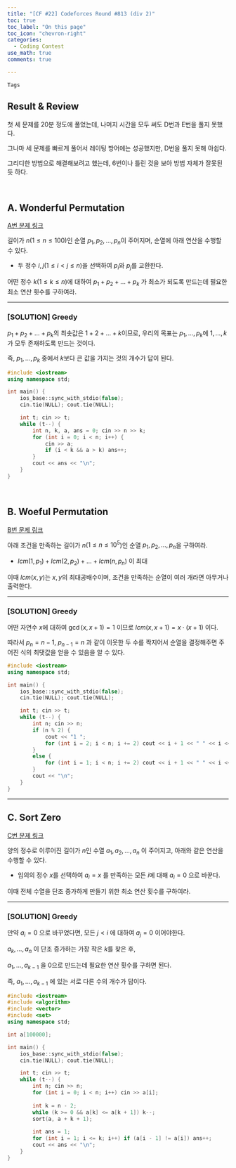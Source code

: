 ```yaml
---
title: "[CF #22] Codeforces Round #813 (div 2)"
toc: true
toc_label: "On this page"
toc_icon: "chevron-right"
categories:
  - Coding Contest
use_math: true
comments: true

---
```


`Tags` 

## Result & Review

첫 세 문제를 20분 정도에 풀었는데, 나머지 시간을 모두 써도 D번과 E번을 풀지 못했다.

그나마 세 문제를 빠르게 풀어서 레이팅 방어에는 성공했지만, D번을 풀지 못해 아쉽다.

그리디한 방법으로 해결해보려고 했는데, 6번이나 틀린 것을 보아 방법 자체가 잘못된 듯 하다.

<br/>

## A. Wonderful Permutation

[A번 문제 링크](https://codeforces.com/contest/1712/problem/A)

길이가 $n$($1 \leq n \leq 100$)인 순열 $p_1, p_2, \dots, p_n$이 주어지며, 순열에 아래 연산을 수행할 수 있다.

- 두 정수 $i, j$($1 \leq i < j \leq n$)을 선택하여 $p_i$와 $p_j$를 교환한다.

어떤 정수 $k$($1 \leq k \leq n$)에 대하여 $p_1 + p_2 + \dots + p_k$ 가 최소가 되도록 만드는데 필요한 최소 연산 횟수를 구하여라.

---

### [SOLUTION] Greedy

$p_1 + p_2 + \dots + p_k$의 최솟값은 $1 + 2 + \dots + k$이므로, 우리의 목표는 $p_1, \dots, p_k$에 $1, \dots, k$가 모두 존재하도록 만드는 것이다.

즉, $p_1, \dots, p_k$ 중에서 $k$보다 큰 값을 가지는 것의 개수가 답이 된다.

```cpp
#include <iostream>
using namespace std;

int main() {
    ios_base::sync_with_stdio(false);
    cin.tie(NULL); cout.tie(NULL);

    int t; cin >> t;
    while (t--) {
        int n, k, a, ans = 0; cin >> n >> k;
        for (int i = 0; i < n; i++) {
            cin >> a;
            if (i < k && a > k) ans++;
        }
        cout << ans << "\n";
    }
}
```

<br/>

## B. Woeful Permutation

[B번 문제 링크](https://codeforces.com/contest/1712/problem/B)

아래 조건을 만족하는 길이가 $n$($1 \leq n \leq 10^5$)인 순열 $p_1, p_2, \dots, p_n$을 구하여라.

- $lcm(1, p_1) + lcm(2, p_2) + \dots + lcm(n, p_n)$ 이 최대

이때 $lcm(x, y)$는 $x, y$의 최대공배수이며, 조건을 만족하는 순열이 여러 개라면 아무거나 출력한다.

---

### [SOLUTION] Greedy

어떤 자연수 $x$에 대하여 $\gcd(x, x+1) = 1$ 이므로 $lcm(x, x+1) = x \cdot (x + 1)$ 이다.

따라서 $p_n = n - 1$, $p_{n-1} = n$ 과 같이 이웃한 두 수를 짝지어서 순열을 결정해주면 주어진 식의 최댓값을 얻을 수 있음을 알 수 있다.

```cpp
#include <iostream>
using namespace std;

int main() {
    ios_base::sync_with_stdio(false);
    cin.tie(NULL); cout.tie(NULL);

    int t; cin >> t;
    while (t--) {
        int n; cin >> n;
        if (n % 2) {
            cout << "1 ";
            for (int i = 2; i < n; i += 2) cout << i + 1 << " " << i << " ";
        }
        else {
            for (int i = 1; i < n; i += 2) cout << i + 1 << " " << i << " ";
        }
        cout << "\n";
    }
}
```

---

## C. Sort Zero

[C번 문제 링크](https://codeforces.com/contest/1712/problem/C)

양의 정수로 이루어진 길이가 $n$인 수열 $a_1, a_2, \dots, a_n$ 이 주어지고, 아래와 같은 연산을 수행할 수 있다.

- 임의의 정수 $x$를 선택하여 $a_i = x$ 를 만족하는 모든 $i$에 대해 $a_i = 0$ 으로 바꾼다.

이때 전체 수열을 단조 증가하게 만들기 위한 최소 연산 횟수를 구하여라.

---

### [SOLUTION] Greedy

만약 $a_i = 0$ 으로 바꾸었다면, 모든 $j < i$ 에 대하여 $a_j = 0$ 이어야한다.

$a_k, \dots, a_n$ 이 단조 증가하는 가장 작은 $k$를 찾은 후,

$a_1, \dots, a_{k-1}$ 을 $0$으로 만드는데 필요한 연산 횟수를 구하면 된다.

즉, $a_1, \dots, a_{k-1}$ 에 있는 서로 다른 수의 개수가 답이다.

```cpp
#include <iostream>
#include <algorithm>
#include <vector>
#include <set>
using namespace std;

int a[100000];

int main() {
    ios_base::sync_with_stdio(false);
    cin.tie(NULL); cout.tie(NULL);

    int t; cin >> t;
    while (t--) {
        int n; cin >> n;
        for (int i = 0; i < n; i++) cin >> a[i];
        
        int k = n - 2;
        while (k >= 0 && a[k] <= a[k + 1]) k--;
        sort(a, a + k + 1);
        
        int ans = 1;
        for (int i = 1; i <= k; i++) if (a[i - 1] != a[i]) ans++;
        cout << ans << "\n";
    }
}
```

<br/>


